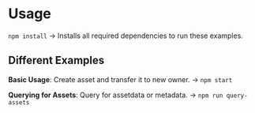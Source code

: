 # Usage
`npm install` -> Installs all required dependencies to run these examples.

## Different Examples
**Basic Usage**: Create asset and transfer it to new owner. 
-> `npm start`

**Querying for Assets**: Query for assetdata or metadata.
-> `npm run query-assets`

